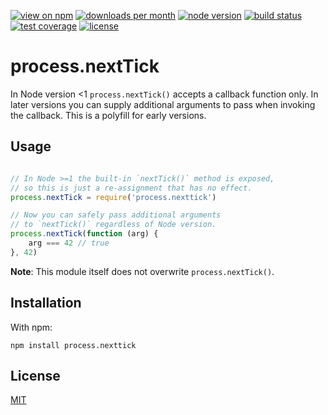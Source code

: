 [![view on npm](http://img.shields.io/npm/v/process.nextTick.svg?style=flat-square)](https://www.npmjs.com/package/process.nextTick)
[![downloads per month](http://img.shields.io/npm/dm/process.nextTick.svg?style=flat-square)](https://www.npmjs.com/package/process.nextTick)
[![node version](https://img.shields.io/badge/node-%3E=0.8-brightgreen.svg?style=flat-square)](https://nodejs.org/download)
[![build status](https://img.shields.io/travis/schwarzkopfb/process.nextTick.svg?style=flat-square)](https://travis-ci.org/schwarzkopfb/process.nextTick)
[![test coverage](https://img.shields.io/coveralls/schwarzkopfb/process.nextTick.svg?style=flat-square)](https://coveralls.io/github/schwarzkopfb/process.nextTick)
[![license](https://img.shields.io/npm/l/process.nextTick.svg?style=flat-square)](https://github.com/schwarzkopfb/process.nextTick/blob/development/LICENSE)

# process.nextTick

In Node version <1 `process.nextTick()` accepts a callback function only.
In later versions you can supply additional arguments to pass when invoking the callback.
This is a polyfill for early versions.

## Usage

```js

// In Node >=1 the built-in `nextTick()` method is exposed, 
// so this is just a re-assignment that has no effect.
process.nextTick = require('process.nexttick')

// Now you can safely pass additional arguments 
// to `nextTick()` regardless of Node version.
process.nextTick(function (arg) {
    arg === 42 // true
}, 42)

```

**Note**: This module itself does not overwrite `process.nextTick()`.

## Installation

With npm:

    npm install process.nexttick

## License

[MIT](/LICENSE)